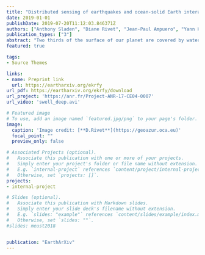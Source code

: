 ```yaml
---
title: "Distributed sensing of earthquakes and ocean-solid Earth interactions on seafloor telecom cables"
date: 2019-01-01
publishDate: 2019-07-20T11:12:03.846371Z
authors: ["Anthony Sladen", "Diane Rivet", "Jean-Paul Ampuero", "Yann Hello", "Gaëtan Calbris", "Patrick Lamare"]
publication_types: ["3"]
abstract: "Two thirds of the surface of our planet are covered by water and are still poorly instrumented, which has prevented the earth science community from addressing numerous key scientific questions. The potential to leverage the existing fiber optic seafloor telecom cables that criss-cross the oceans, by turning them into dense arrays of seismo-acoustic sensors, remains to be evaluated. Here, we report Distributed Acoustic Sensing measurements on a 41.5 km-long telecom cable that is deployed offshore Toulon, France. Our observations demonstrate the capability to monitor with unprecedented details the ocean-solid earth interactions from the coast to the abyssal plain, in addition to regional seismicity (e.g., a magnitude 1.9 micro-earthquake located 100 km away) with signal characteristics comparable to those of a coastal seismic station."
featured: true

tags:
- Source Themes

links:
- name: Preprint link
  url: https://eartharxiv.org/ekrfy
url_pdf: https://eartharxiv.org/ekrfy/download
url_project: 'https://anr.fr/Project-ANR-17-CE04-0007'
url_video: 'swell_deep.avi'

# Featured image
# To use, add an image named `featured.jpg/png` to your page's folder. 
image:
  caption: 'Image credit: [**D.Rivet**](https://geoazur.oca.eu)'
  focal_point: ""
  preview_only: false

# Associated Projects (optional).
#   Associate this publication with one or more of your projects.
#   Simply enter your project's folder or file name without extension.
#   E.g. `internal-project` references `content/project/internal-project/index.md`.
#   Otherwise, set `projects: []`.
projects:
- internal-project

# Slides (optional).
#   Associate this publication with Markdown slides.
#   Simply enter your slide deck's filename without extension.
#   E.g. `slides: "example"` references `content/slides/example/index.md`.
#   Otherwise, set `slides: ""`.
#slides: meust2018


publication: "EarthArXiv"
---
```


